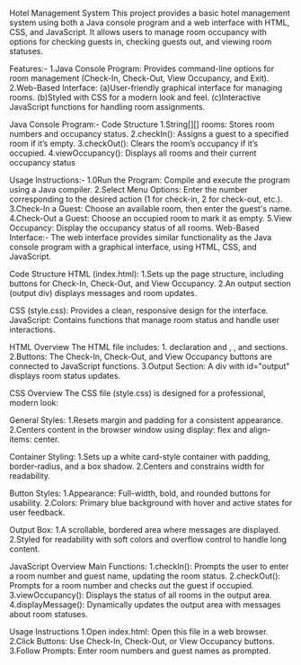 Hotel Management System
This project provides a basic hotel management system using both a Java console program and a web interface with HTML, CSS, and JavaScript. It allows users to manage room occupancy with options for checking guests in, checking guests out, and viewing room statuses.

Features:-
1.Java Console Program: Provides command-line options for room management (Check-In, Check-Out, View Occupancy, and Exit).
2.Web-Based Interface:
(a)User-friendly graphical interface for managing rooms.
(b)Styled with CSS for a modern look and feel.
(c)Interactive JavaScript functions for handling room assignments.

Java Console Program:-
Code Structure
1.String[][] rooms: Stores room numbers and occupancy status.
2.checkIn(): Assigns a guest to a specified room if it’s empty.
3.checkOut(): Clears the room’s occupancy if it’s occupied.
4.viewOccupancy(): Displays all rooms and their current occupancy status

Usage Instructions:-
1.0Run the Program: Compile and execute the program using a Java compiler.
2.Select Menu Options: Enter the number corresponding to the desired action (1 for check-in, 2 for check-out, etc.).
3.Check-In a Guest: Choose an available room, then enter the guest's name.
4.Check-Out a Guest: Choose an occupied room to mark it as empty.
5.View Occupancy: Display the occupancy status of all rooms.
Web-Based Interface:-
The web interface provides similar functionality as the Java console program with a graphical interface, using HTML, CSS, and JavaScript.

Code Structure
HTML (index.html):
1.Sets up the page structure, including buttons for Check-In, Check-Out, and View Occupancy.
2.An output section (output div) displays messages and room updates.

CSS (style.css):
Provides a clean, responsive design for the interface.
JavaScript: Contains functions that manage room status and handle user interactions.

HTML Overview
The HTML file includes:
1.<!DOCTYPE html> declaration and <html>, <head>, and <body> sections.
2.Buttons: The Check-In, Check-Out, and View Occupancy buttons are connected to JavaScript functions.
3.Output Section: A div with id="output" displays room status updates.

CSS Overview
The CSS file (style.css) is designed for a professional, modern look:

General Styles:
1.Resets margin and padding for a consistent appearance.
2.Centers content in the browser window using display: flex and align-items: center.

Container Styling:
1.Sets up a white card-style container with padding, border-radius, and a box shadow.
2.Centers and constrains width for readability.

Button Styles:
1.Appearance: Full-width, bold, and rounded buttons for usability.
2.Colors: Primary blue background with hover and active states for user feedback.

Output Box:
1.A scrollable, bordered area where messages are displayed.
2.Styled for readability with soft colors and overflow control to handle long content.

JavaScript Overview
Main Functions:
1.checkIn(): Prompts the user to enter a room number and guest name, updating the room status.
2.checkOut(): Prompts for a room number and checks out the guest if occupied.
3.viewOccupancy(): Displays the status of all rooms in the output area.
4.displayMessage(): Dynamically updates the output area with messages about room statuses.

Usage Instructions
1.Open index.html: Open this file in a web browser.
2.Click Buttons: Use Check-In, Check-Out, or View Occupancy buttons.
3.Follow Prompts: Enter room numbers and guest names as prompted.
